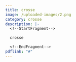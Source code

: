 ```yaml
---
title: crosse
image: /uploaded-images/2.png
category: crosse
description: |-
  <!--StartFragment-->

  crosse

  <!--EndFragment-->
pdflink: "#"
---
```

